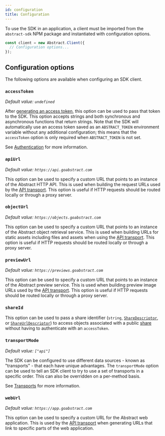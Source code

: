 ```yaml
---
id: configuration
title: Configuration
---
```


To use the SDK in an application, a client must be imported from the `abstract-sdk` NPM package and instantiated with configuration options.

```js
const client = new Abstract.Client({
  // Configuration options...
});
```

## Configuration options

The following options are available when configuring an SDK client.

### `accessToken`

_Default value: `undefined`_

After [generating an access token](/docs/authentication), this option can be used to pass that token to the SDK. This option accepts strings and both synchronous and asynchronous functions that return strings. Note that the SDK will automatically use an access token saved as an `ABSTRACT_TOKEN` environment variable without any additional configuration; this means that the `accessToken` option is only required when `ABSTRACT_TOKEN` is not set.

See [Authentication](/docs/authentication) for more information.

### `apiUrl`

_Default value: `https://api.goabstract.com`_

This option can be used to specify a custom URL that points to an instance of the Abstract HTTP API. This is used when building the request URLs used by the [API transport](/docs/transports). This option is useful if HTTP requests should be routed locally or through a proxy server.

### `objectUrl`

_Default value: `https://objects.goabstract.com`_

This option can be used to specify a custom URL that points to an instance of the Abstract object retrieval service. This is used when building URLs for static assets including files and assets when using the [API transport](/docs/transports). This option is useful if HTTP requests should be routed locally or through a proxy server.

### `previewUrl`

_Default value: `https://previews.goabstract.com`_

This option can be used to specify a custom URL that points to an instance of the Abstract preview service. This is used when building preview image URLs used by the [API transport](/docs/transports). This option is useful if HTTP requests should be routed locally or through a proxy server.

### `shareId`

This option can be used to pass a share identifier (`string`, [`ShareDescriptor`](/docs/abstract-api/#sharedescriptor), or [`ShareUrlDescriptor`](/docs/abstract-api/#shareurldescriptor)) to access objects associated with a public [share](/docs/abstract-api/#shares) without having to authenticate with an `accessToken`.

### `transportMode`

_Default value: `["api"]`_

The SDK can be configured to use different data sources - known as "transports" - that each have unique advantages. The `transportMode` option can be used to tell an SDK client to try to use a set of transports in a specific order. This can also be overridden on a per-method basis.

See [Transports](/docs/transports) for more information.

### `webUrl`

_Default value: `https://app.goabstract.com`_

This option can be used to specify a custom URL for the Abstract web application. This is used by the [API transport](/docs/transports) when generating URLs that link to specific parts of the web application.
